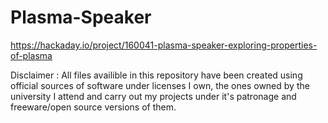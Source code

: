 # Plasma-Speaker

https://hackaday.io/project/160041-plasma-speaker-exploring-properties-of-plasma

Disclaimer : All files availible in this repository have been created using official sources of software under licenses I own,
the ones owned by the university I attend and carry out my projects under it's patronage and freeware/open source versions
 of them.
